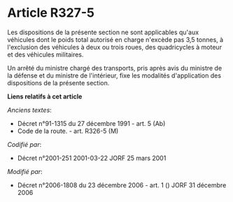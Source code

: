# Article R327-5

Les dispositions de la présente section ne sont applicables qu'aux véhicules dont le poids total autorisé en charge n'excède
pas 3,5 tonnes, à l'exclusion des véhicules à deux ou trois roues, des quadricycles à moteur et des véhicules militaires.

Un arrêté du ministre chargé des transports, pris après avis du ministre de la défense et du ministre de l'intérieur, fixe
les modalités d'application des dispositions de la présente section.

**Liens relatifs à cet article**

_Anciens textes_:

  - Décret n°91-1315 du 27 décembre 1991 - art. 5 (Ab)
  - Code de la route. - art. R326-5 (M)

_Codifié par_:

  - Décret n°2001-251 2001-03-22 JORF 25 mars 2001

_Modifié par_:

  - Décret n°2006-1808 du 23 décembre 2006 - art. 1 () JORF 31 décembre 2006
